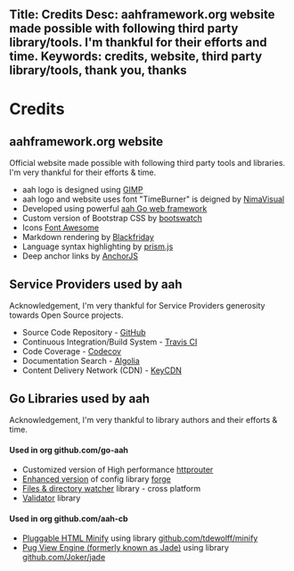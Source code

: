 Title: Credits
Desc: aahframework.org website made possible with following third party library/tools. I'm thankful for their efforts and time.
Keywords: credits, website, third party library/tools, thank you, thanks
---
# Credits

## aahframework.org website

Official website made possible with following third party tools and libraries. I'm very thankful for their efforts & time.

* aah logo is designed using [GIMP](https://www.gimp.org)
* aah logo and website uses font "TimeBurner" is deigned by [NimaVisual](http://www.fontspace.com/profile/NimaVisual)
* Developed using powerful [aah Go web framework](https://aahframework.org)
* Custom version of Bootstrap CSS by [bootswatch](http://bootswatch.com)
* Icons [Font Awesome](http://fontawesome.io/)
* Markdown rendering by [Blackfriday](https://github.com/russross/blackfriday)
* Language syntax highlighting by [prism.js](http://prismjs.com/)
* Deep anchor links by [AnchorJS](https://www.bryanbraun.com/anchorjs/)


## Service Providers used by aah

Acknowledgement, I'm very thankful for Service Providers generosity towards Open Source projects.

  * Source Code Repository - [GitHub](https://github.com/go-aah)
  * Continuous Integration/Build System - [Travis CI](https://travis-ci.org/go-aah)
  * Code Coverage - [Codecov](https://codecov.io/gh/go-aah)
  * Documentation Search - [Algolia](https://algolia.com)
  * Content Delivery Network (CDN) - [KeyCDN](https://www.keycdn.com)

## Go Libraries used by aah

Acknowledgement, I'm very thankful to library authors and their efforts & time.

#### Used in org github.com/go-aah

  * Customized version of High performance [httprouter](https://github.com/julienschmidt/httprouter)
  * [Enhanced version](https://github.com/go-aah/forge) of config library [forge](https://github.com/brettlangdon/forge)
  * [Files & directory watcher](https://github.com/radovskyb/watcher) library - cross platform
  * [Validator](https://github.com/go-playground/validator) library

#### Used in org github.com/aah-cb

  * [Pluggable HTML Minify](https://github.com/aah-cb/minify) using library [github.com/tdewolff/minify](https://github.com/tdewolff/minify)
  * [Pug View Engine (formerly known as Jade)](https://github.com/aah-cb/ve-pug) using library  [github.com/Joker/jade](https://github.com/Joker/jade)
